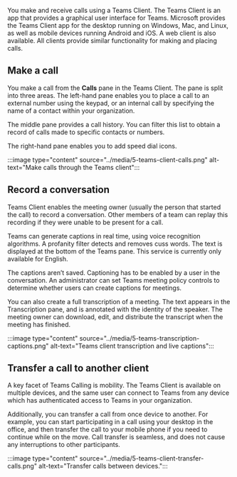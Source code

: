 You make and receive calls using a Teams Client. The Teams Client is an app that provides a graphical user interface for Teams. Microsoft provides the Teams Client app for the desktop running on Windows, Mac, and Linux, as well as mobile devices running Android and iOS. A web client is also available. All clients provide similar functionality for making and placing calls.

## Make a call

You make a call from the **Calls** pane in the Teams Client.
The pane is split into three areas. The left-hand pane enables you to place a call to an external number using the keypad, or an internal call by specifying the name of a contact within your organization.

The middle pane provides a call history. You can filter this list to obtain a record of calls made to specific contacts or numbers.

The right-hand pane enables you to add speed dial icons.

:::image type="content" source="../media/5-teams-client-calls.png" alt-text="Make calls through the Teams client":::

## Record a conversation

Teams Client enables the meeting owner (usually the person that started the call) to record a conversation. Other members of a team can replay this recording if they were unable to be present for a call.

Teams can generate captions in real time, using voice recognition algorithms. A profanity filter detects and removes cuss words. The text is displayed at the bottom of the Teams pane. This service is currently only available for English.

The captions aren’t saved. Captioning has to be enabled by a user in the conversation. An administrator can set Teams meeting policy controls to determine whether users can create captions for meetings.

You can also create a full transcription of a meeting. The text appears in the Transcription pane, and is annotated with the identity of the speaker. The meeting owner can download, edit, and distribute the transcript when the meeting has finished.

:::image type="content" source="../media/5-teams-transcription-captions.png" alt-text="Teams client transcription and live captions":::

## Transfer a call to another client

A key facet of Teams Calling is mobility. The Teams Client is available on multiple devices, and the same user can connect to Teams from any device which has authenticated access to Teams in your organization.

Additionally, you can transfer a call from once device to another. For example, you can start participating in a call using your desktop in the office, and then transfer the call to your mobile phone if you need to continue while on the move. Call transfer is seamless, and does not cause any interruptions to other participants.

:::image type="content" source="../media/5-teams-client-transfer-calls.png" alt-text="Transfer calls between devices.":::

